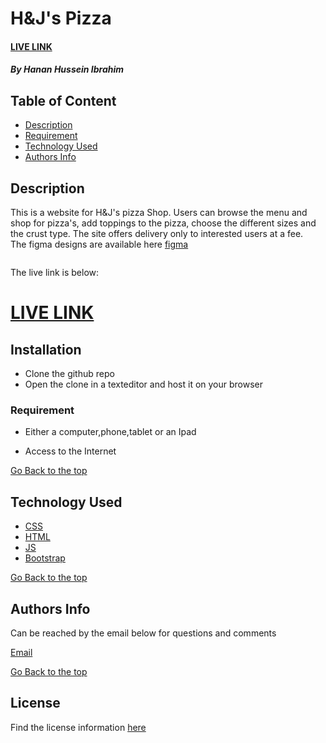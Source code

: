 # H&J's Pizza
#### [LIVE LINK]()
##### By Hanan Hussein Ibrahim





## Table of Content

+ [Description](#description)
+ [Requirement](#requirement)
+ [Technology Used](#technology-used)
+ [Authors Info](#authors-info)


## Description

This is a website for H&J's pizza Shop. Users can browse the menu and shop for pizza's, add toppings to the pizza, choose the different sizes and the crust type. The site offers delivery only to interested users at a fee. <br>
The figma designs are available here [figma](https://www.figma.com/file/z39N9g0n1iBK7xHf0Ey5qU/Untitled?node-id=0%3A1)

<img width="1440" alt="">



The live link is below:

# [LIVE LINK](https://hanan-hussein.github.io/DelaniStudio/)


## Installation
* Clone the github repo
* Open the clone in a texteditor and host it on your browser

### Requirement

* Either a computer,phone,tablet or an Ipad

* Access to the Internet

[Go Back to the top](#By-Hanan-Hussein-Ibrahim)
## Technology Used
* [CSS](https://developer.mozilla.org/en-US/docs/Web/CSS)
* [HTML](https://developer.mozilla.org/en-US/docs/Glossary/HTML)
* [JS](https://en.wikipedia.org/wiki/JavaScript)
* [Bootstrap](https://getbootstrap.com/)



[Go Back to the top](#By-Hanan-Hussein-Ibrahim)

## Authors Info
Can be reached by the email below for questions and comments 

[Email](hanan.ibrahim@student.moringaschool.com)

[Go Back to the top](#By-Hanan-Hussein-Ibrahim)
## License
Find the license information [here](https://github.com/Hanan-Hussein/HJ_Pizza/blob/master/LICENSE) 

